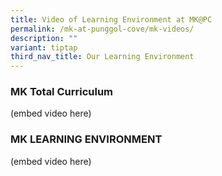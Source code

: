 ```yaml
---
title: Video of Learning Environment at MK@PC
permalink: /mk-at-punggol-cove/mk-videos/
description: ""
variant: tiptap
third_nav_title: Our Learning Environment
---
```

<h3>MK Total Curriculum</h3>
<p>(embed video here)</p>
<h3>MK LEARNING ENVIRONMENT</h3>
<p>(embed video here)</p>